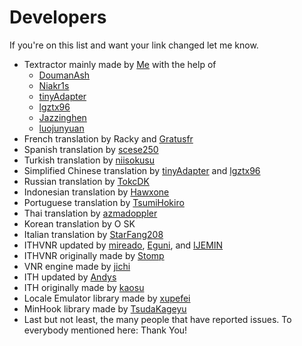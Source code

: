 # Developers

If you're on this list and want your link changed let me know.
- Textractor mainly made by [Me](https://github.com/Artikash) with the help of
  - [DoumanAsh](https://github.com/DoumanAsh)
  - [Niakr1s](https://github.com/Niakr1s)
  - [tinyAdapter](https://github.com/tinyAdapter)
  - [lgztx96](https://github.com/lgztx96)
  - [Jazzinghen](https://github.com/Jazzinghen)
  - [luojunyuan](https://github.com/luojunyuan)
- French translation by Racky and [Gratusfr](https://github.com/Gratusfr)
- Spanish translation by [scese250](https://github.com/scese250)
- Turkish translation by [niisokusu](https://reddit.com/u/niisokusu)
- Simplified Chinese translation by [tinyAdapter](https://github.com/tinyAdapter) and [lgztx96](https://github.com/lgztx96)
- Russian translation by [TokcDK](https://github.com/TokcDK)
- Indonesian translation by [Hawxone](https://github.com/Hawxone)
- Portuguese translation by [TsumiHokiro](https://github.com/TsumiHokiro)
- Thai translation by [azmadoppler](https://github.com/azmadoppler)
- Korean translation by O SK
- Italian translation by [StarFang208](https://github.com/StarFang208)
- ITHVNR updated by [mireado](https://github.com/mireado), [Eguni](https://github.com/Eguni), and [IJEMIN](https://github.com/IJEMIN)
- ITHVNR originally made by [Stomp](http://www.hongfire.com/forum/member/325894-stomp)
- VNR engine made by [jichi](https://github.com/jichifly)
- ITH updated by [Andys](https://github.com/AndyScull)
- ITH originally made by [kaosu](https://code.google.com/archive/p/interactive-text-hooker)
- Locale Emulator library made by [xupefei](https://github.com/xupefei)
- MinHook library made by [TsudaKageyu](https://github.com/TsudaKageyu)
- Last but not least, the many people that have reported issues. To everybody mentioned here: Thank You!
